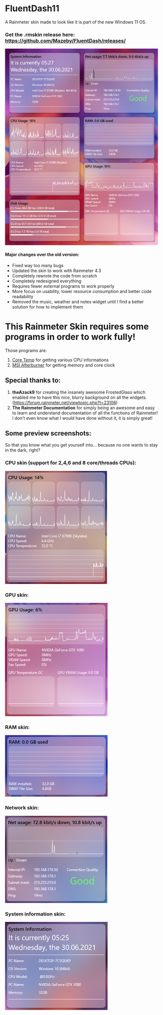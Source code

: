 

# FluentDash11
A Rainmeter skin made to look like it is part of the new Windows 11 OS.

### Get the .rmskin release here: https://github.com/Mazeby/FluentDash/releases/

![OVERVIEW](https://raw.githubusercontent.com/maze404/FluentDash/FluentDash11/FluentDash11%20Images/FluentDash11%20Overview.png "Overview")

#### Major changes over the old version:
- Fixed way too many bugs
- Updated the skin to work with Rainmeter 4.3
- Completely rewrote the code from scratch
- Completely redesigned everything
- Requires fewer external programs to work properly
- More focus on usability, lower resource consumption and better code readability
- Removed the music, weather and notes widget until I find a better solution for how to implement them

# This Rainmeter Skin requires some programs in order to work fully!
Those programs are:
1. [Core Temp](https://www.alcpu.com/CoreTemp/Core-Temp-setup.exe) for getting various CPU informations
2. [MSI Afterburner](http://www.guru3d.com/files-get/msi-afterburner-beta-download,33.html) for getting memory and core clock

## Special thanks to:
1. **theAzack9** for creating the insanely awesome FrostedGlass which enabled me to have this nice, blurry background on all the widgets. (https://forum.rainmeter.net/viewtopic.php?t=23106)
2. **The Rainmeter Documentation** for simply being an awesome and easy to learn and understand documentation of all the functions of Rainmeter! I don't even know what I would have done without it, it is simply great!

## Some preview screenshots:
So that you know what you get yourself into... because no one wants to stay in the dark, right?

### CPU skin (support for 2,4,6 and 8 core/threads CPUs):
![CPU](https://raw.githubusercontent.com/maze404/FluentDash/FluentDash11/FluentDash11%20Images/CPU%20Dash.png "CPU widget")

### GPU skin:
![GPU](https://raw.githubusercontent.com/maze404/FluentDash/FluentDash11/FluentDash11%20Images/GPU%20Dash.png "GPU widget")

### RAM skin:
![RAM](https://raw.githubusercontent.com/maze404/FluentDash/FluentDash11/FluentDash11%20Images/RAM%20Dash.png "RAM widget")

### Network skin:
![NETWORK](https://raw.githubusercontent.com/maze404/FluentDash/FluentDash11/FluentDash11%20Images/Net%20Dash.png "Network widget")

### System information skin:
![SYSINFO](https://raw.githubusercontent.com/maze404/FluentDash/FluentDash11/FluentDash11%20Images/SysInfo%20Dash.png "System information widget")
